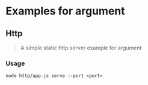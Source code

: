 # Examples for argument

## Http
> A simple static http server example for argument

### Usage
```
node http/app.js serve --port <port>
```

